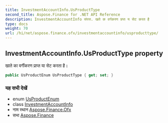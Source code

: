 ```yaml
---
title: InvestmentAccountInfo.UsProductType
second_title: Aspose.Finance for .NET API Reference
description: InvestmentAccountInfo संपत्त. खते क वर्गकरण प्रप्त य सेट करत है
type: docs
weight: 70
url: /hi/net/aspose.finance.ofx/investmentaccountinfo/usproducttype/
---
```

## InvestmentAccountInfo.UsProductType property

खाते का वर्गीकरण प्राप्त या सेट करता है।

```csharp
public UsProductEnum UsProductType { get; set; }
```

### यह सभी देखें

* enum [UsProductEnum](../../usproductenum/)
* class [InvestmentAccountInfo](../)
* नाम स्थान [Aspose.Finance.Ofx](../../investmentaccountinfo/)
* सभा [Aspose.Finance](../../../)


